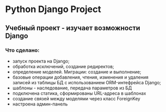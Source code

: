 # Python Django Project
## Учебный проект - изучает возможности Django

### Что сделано:
+ запуск проекта на Django;
+ обработка исключений, создание редиректов;
+ определение моделей. Миграции: создание и выполнение;
+ базовые операции добавления, чтения, изменения и удаления записей из таблицы БД с использованием ORM-интефрейса Django;
+ шаблоны - наследование, передача параметров из БД
+ подключена статика, сформированы URL-адреса в шаблонах
+ создание связей между моделями через класс ForeignKey
+ настроена админ-панель
